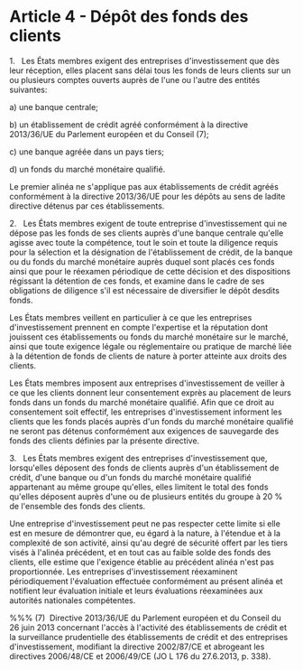 # Article 4 - Dépôt des fonds des clients


1.   Les États membres exigent des entreprises d'investissement que dès leur réception, elles placent sans délai tous les fonds de leurs clients sur un ou plusieurs comptes ouverts auprès de l'une ou l'autre des entités suivantes:

a) une banque centrale;

b) un établissement de crédit agréé conformément à la directive 2013/36/UE du Parlement européen et du Conseil (7);

c) une banque agréée dans un pays tiers;

d) un fonds du marché monétaire qualifié.

Le premier alinéa ne s'applique pas aux établissements de crédit agréés conformément à la directive 2013/36/UE pour les dépôts au sens de ladite directive détenus par ces établissements.

2.   Les États membres exigent de toute entreprise d'investissement qui ne dépose pas les fonds de ses clients auprès d'une banque centrale qu'elle agisse avec toute la compétence, tout le soin et toute la diligence requis pour la sélection et la désignation de l'établissement de crédit, de la banque ou du fonds du marché monétaire auprès duquel sont placés ces fonds ainsi que pour le réexamen périodique de cette décision et des dispositions régissant la détention de ces fonds, et examine dans le cadre de ses obligations de diligence s'il est nécessaire de diversifier le dépôt desdits fonds.

Les États membres veillent en particulier à ce que les entreprises d'investissement prennent en compte l'expertise et la réputation dont jouissent ces établissements ou fonds du marché monétaire sur le marché, ainsi que toute exigence légale ou réglementaire ou pratique de marché liée à la détention de fonds de clients de nature à porter atteinte aux droits des clients.

Les États membres imposent aux entreprises d'investissement de veiller à ce que les clients donnent leur consentement exprès au placement de leurs fonds dans un fonds du marché monétaire qualifié. Afin que ce droit au consentement soit effectif, les entreprises d'investissement informent les clients que les fonds placés auprès d'un fonds du marché monétaire qualifié ne seront pas détenus conformément aux exigences de sauvegarde des fonds des clients définies par la présente directive.

3.   Les États membres exigent des entreprises d'investissement que, lorsqu'elles déposent des fonds de clients auprès d'un établissement de crédit, d'une banque ou d'un fonds du marché monétaire qualifié appartenant au même groupe qu'elles, elles limitent le total des fonds qu'elles déposent auprès d'une ou de plusieurs entités du groupe à 20 % de l'ensemble des fonds des clients.

Une entreprise d'investissement peut ne pas respecter cette limite si elle est en mesure de démontrer que, eu égard à la nature, à l'étendue et à la complexité de son activité, ainsi qu'au degré de sécurité offert par les tiers visés à l'alinéa précédent, et en tout cas au faible solde des fonds des clients, elle estime que l'exigence établie au précédent alinéa n'est pas proportionnée. Les entreprises d'investissement réexaminent périodiquement l'évaluation effectuée conformément au présent alinéa et notifient leur évaluation initiale et leurs évaluations réexaminées aux autorités nationales compétentes.

%%% (7)  Directive 2013/36/UE du Parlement européen et du Conseil du 26 juin 2013 concernant l'accès à l'activité des établissements de crédit et la surveillance prudentielle des établissements de crédit et des entreprises d'investissement, modifiant la directive 2002/87/CE et abrogeant les directives 2006/48/CE et 2006/49/CE (JO L 176 du 27.6.2013, p. 338).
